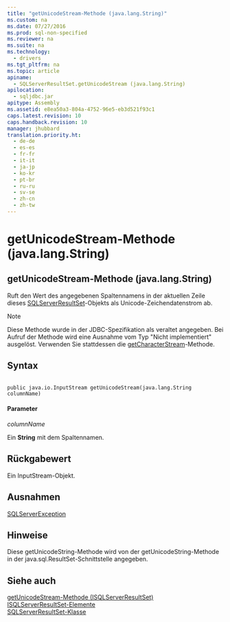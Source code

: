 ```yaml
---
title: "getUnicodeStream-Methode (java.lang.String)"
ms.custom: na
ms.date: 07/27/2016
ms.prod: sql-non-specified
ms.reviewer: na
ms.suite: na
ms.technology: 
  - drivers
ms.tgt_pltfrm: na
ms.topic: article
apiname: 
  - SQLServerResultSet.getUnicodeStream (java.lang.String)
apilocation: 
  - sqljdbc.jar
apitype: Assembly
ms.assetid: e8ea50a3-804a-4752-96e5-eb3d521f93c1
caps.latest.revision: 10
caps.handback.revision: 10
manager: jhubbard
translation.priority.ht: 
  - de-de
  - es-es
  - fr-fr
  - it-it
  - ja-jp
  - ko-kr
  - pt-br
  - ru-ru
  - sv-se
  - zh-cn
  - zh-tw
---
```

# getUnicodeStream-Methode (java.lang.String)
    
## getUnicodeStream\-Methode \(java.lang.String\)  
 Ruft den Wert des angegebenen Spaltennamens in der aktuellen Zeile dieses [SQLServerResultSet](../content/SQLServerResultSet-Class.md)\-Objekts als Unicode\-Zeichendatenstrom ab.  
  
> [!NOTE]  
>  Diese Methode wurde in der JDBC\-Spezifikation als veraltet angegeben. Bei Aufruf der Methode wird eine Ausnahme vom Typ "Nicht implementiert" ausgelöst. Verwenden Sie stattdessen die [getCharacterStream](../content/getCharacterStream-Method--SQLServerResultSet-.md)\-Methode.  
  
## Syntax  
  
```  
  
public java.io.InputStream getUnicodeStream(java.lang.String columnName)  
```  
  
#### Parameter  
 *columnName*  
  
 Ein **String** mit dem Spaltennamen.  
  
## Rückgabewert  
 Ein InputStream\-Objekt.  
  
## Ausnahmen  
 [SQLServerException](../content/SQLServerException-Class.md)  
  
## Hinweise  
 Diese getUnicodeString\-Methode wird von der getUnicodeString\-Methode in der java.sql.ResultSet\-Schnittstelle angegeben.  
  
## Siehe auch  
 [getUnicodeStream-Methode &#40;ISQLServerResultSet&#41;](../content/getUnicodeStream-Method--SQLServerResultSet-.md)   
 [ISQLServerResultSet-Elemente](../content/SQLServerResultSet-Members.md)   
 [SQLServerResultSet-Klasse](../content/SQLServerResultSet-Class.md)  
  
  